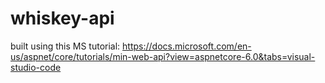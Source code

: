 # whiskey-api

built using this MS tutorial: https://docs.microsoft.com/en-us/aspnet/core/tutorials/min-web-api?view=aspnetcore-6.0&tabs=visual-studio-code